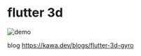 # flutter 3d
![demo](https://github.com/kawa1214/flutter-3d-animation-gyrosensor/blob/main/gif/result.gif)


blog https://kawa.dev/blogs/flutter-3d-gyro
